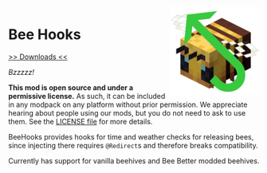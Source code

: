 <img src="icon.png" align="right" width="180px"/>

# Bee Hooks


[>> Downloads <<](https://github.com/CottonMC/BeeHooks/releases)

*Bzzzzz!*

**This mod is open source and under a permissive license.** As such, it can be included in any modpack on any platform without prior permission. We appreciate hearing about people using our mods, but you do not need to ask to use them. See the [LICENSE file](LICENSE) for more details.

BeeHooks provides hooks for time and weather checks for releasing bees, since injecting there requires `@Redirect`s and therefore breaks compatibility.

Currently has support for vanilla beehives and Bee Better modded beehives.